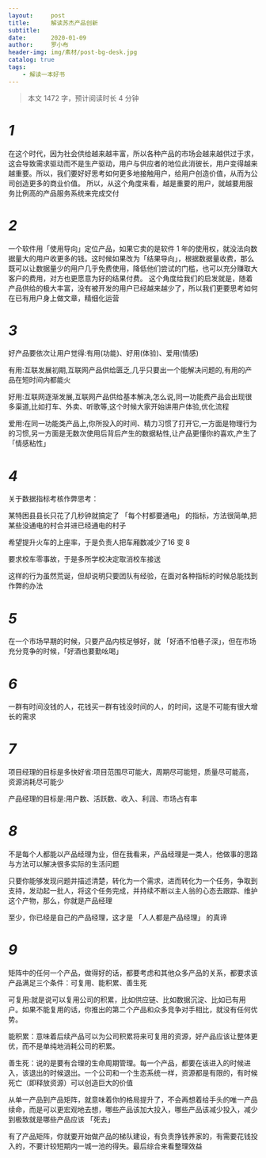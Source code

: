 ```yaml
---
layout:     post
title:      解读苏杰产品创新
subtitle:   
date:       2020-01-09
author:     罗小布
header-img: img/素材/post-bg-desk.jpg
catalog: true
tags:
    - 解读一本好书
---
```


>本文 1472 字，预计阅读时长 4 分钟

# *1*
在这个时代，因为社会供给越来越丰富，所以各种产品的市场会越来越供过于求，这会导致需求驱动而不是生产驱动，用户与供应者的地位此消彼长，用户变得越来越重要。所以，我们要好好思考如何更多地接触用户，给用户创造价值，从而为公司创造更多的商业价值。 所以，从这个角度来看，越是重要的用户，就越要用服务比例高的产品服务系统来完成交付
# *2*
一个软件用「使用导向」定位产品，如果它卖的是软件 1 年的使用权，就没法向数据量大的用户收更多的钱。这时候如果改为「结果导向」，根据数据量收费，那么既可以让数据量少的用户几乎免费使用，降低他们尝试的门槛，也可以充分赚取大客户的费用，对方也更愿意为好的结果付费。 这个角度给我们的启发就是，随着产品供给的极大丰富，没有被开发的用户已经越来越少了，所以我们更要思考如何在已有用户身上做文章，精细化运营
# *3*
好产品要依次让用户觉得:有用(功能)、好用(体验)、爱用(情感)

有用:互联发展初期,互联网产品供给匮乏,几乎只要出一个能解决问题的,有用的产品在短时间内都能火

好用:互联网逐渐发展,互联网产品供给基本解决,怎么说,同一功能费产品会出现很多渠道,比如打车、外卖、听歌等,这个时候大家开始讲用户体验,优化流程

爱用:在同一功能类产品上,你所投入的时间、精力习惯了打开它,一方面是物理行为的习惯,另一方面是无数次使用后背后产生的数据粘性,让产品更懂你的喜欢,产生了「情感粘性」
# *4*
关于数据指标考核作弊思考：

某特困县县长只花了几秒钟就搞定了 「每个村都要通电」 的指标，方法很简单,把某些没通电的村合并进已经通电的村子

希望提升火车的上座率，于是负责人把车厢数减少了16 变 8

要求校车零事故，于是多所学校决定取消校车接送

这样的行为虽然荒诞，但却说明只要团队有经验，在面对各种指标的时候总能找到作弊的办法
# *5*
在一个市场早期的时候，只要产品内核足够好，就 「好酒不怕巷子深」，但在市场充分竞争的时候，「好酒也要勤吆喝」
# *6*
一群有时间没钱的人，花钱买一群有钱没时间的人，的时间，这是不可能有很大增长的需求
# *7*
项目经理的目标是多快好省:项目范围尽可能大，周期尽可能短，质量尽可能高，资源消耗尽可能少

产品经理的目标是:用户数、活跃数、收入、利润、市场占有率
# *8*
不是每个人都能以产品经理为业，但在我看来，产品经理是一类人，他做事的思路与方法可以解决很多实际的生活问题

只要你能够发现问题并描述清楚，转化为一个需求，进而转化为一个任务，争取到支持，发动起一批人，将这个任务完成，并持续不断以主人翁的心态去跟踪、维护这个产物，那么，你就是产品经理

至少，你已经是自己的产品经理，这才是 「人人都是产品经理」 的真谛
# *9*
矩阵中的任何一个产品，做得好的话，都要考虑和其他众多产品的关系，都要求该产品满足三个条件：可复用、能积累、善生死

可复用:就是说可以复用公司的积累，比如供应链、比如数据沉淀、比如已有用户。如果不能复用的话，你推出的第二个产品和众多竞争对手相比，就没有任何优势。

能积累：意味着后续产品可以为公司积累将来可复用的资源，好产品应该让整体更优，而不是单纯地消耗公司的积累。

善生死：说的是要有合理的生命周期管理。每一个产品，都要在该进入的时候进入，该退出的时候退出。一个公司和一个生态系统一样，资源都是有限的，有时候死亡（即释放资源）可以创造巨大的价值

从单一产品到产品矩阵，就意味着你的格局提升了，不会再想着给手头的唯一产品续命，而是可以更宏观地去想，哪些产品该加大投入，哪些产品该减少投入，减少到极致就是哪些产品应该 「死去」

有了产品矩阵，你就要开始做产品的梯队建设，有负责挣钱养家的，有需要花钱投入的，不要计较短期内一城一池的得失。最后综合来看整理效益